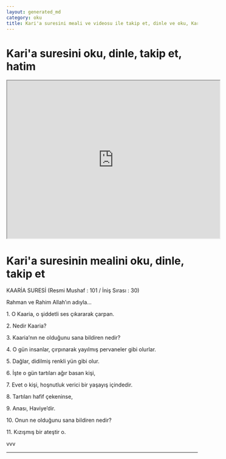 ```yaml
---
layout: generated_md
category: oku
title: Kari'a suresini meali ve videosu ile takip et, dinle ve oku, Kari'a dinle, Kari'a meali, hatim dinle, hatim yap.
---
```


<div class="container">
  <div class="row">
    <div class="col-lg-12">
      <h1>Kari'a suresini oku, dinle, takip et, hatim</h1>
      <div class="div-youtube-embed">
        <iframe width="560" height="415" src="https://www.youtube.com/embed/">frameborder="0" allowfullscreen></iframe>
      </div>
    </div>
  </div>

  <div class="row">
    <div class="col-lg-12">
      <h1>Kari'a suresinin mealini oku, dinle, takip et</h1>
      <div><p></p><p></p><p>KAARİA SURESİ (Resmi Mushaf : 101 / İniş Sırası : 30)</p><p>Rahman ve Rahim Allah’ın adıyla…</p><p></p><p></p><p>1. O Kaaria, o şiddetli ses çıkararak çarpan.</p><p></p><p></p><p>2. Nedir Kaaria?</p><p></p><p></p><p>3. Kaaria’nın ne olduğunu sana bildiren nedir?</p><p></p><p></p><p>4. O gün insanlar, çırpınarak yayılmış pervaneler gibi olurlar.</p><p></p><p></p><p>5. Dağlar, didilmiş renkli yün gibi olur.</p><p></p><p></p><p>6. İşte o gün tartıları ağır basan kişi,</p><p></p><p></p><p>7. Evet o kişi, hoşnutluk verici bir yaşayış içindedir.</p><p></p><p></p><p>8. Tartıları hafif çekeninse,</p><p></p><p></p><p>9. Anası, Haviye’dir.</p><p></p><p></p><p>10. Onun ne olduğunu sana bildiren nedir?</p><p></p><p></p><p>11. Kızışmış bir ateştir o.</p><p>vvv</p></div>
    </div>
  </div>
</div>
<hr />
